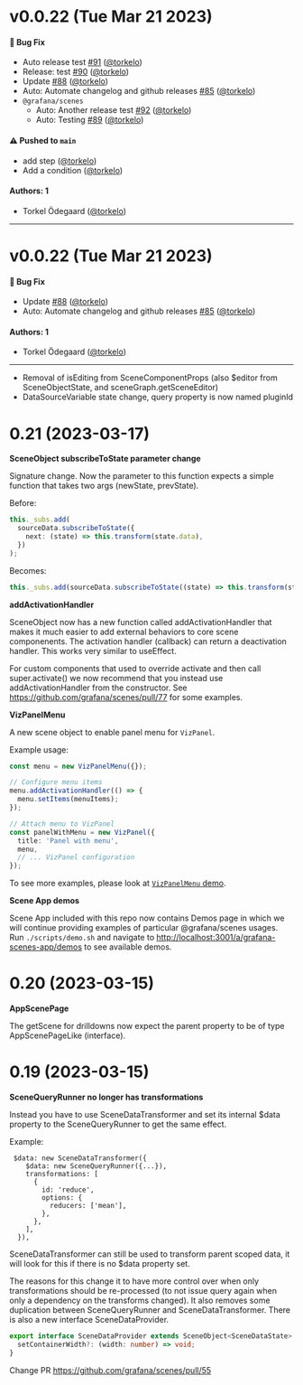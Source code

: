 # v0.0.22 (Tue Mar 21 2023)

#### 🐛 Bug Fix

- Auto release test [#91](https://github.com/grafana/scenes/pull/91) ([@torkelo](https://github.com/torkelo))
- Release: test [#90](https://github.com/grafana/scenes/pull/90) ([@torkelo](https://github.com/torkelo))
- Update [#88](https://github.com/grafana/scenes/pull/88) ([@torkelo](https://github.com/torkelo))
- Auto: Automate changelog and github releases [#85](https://github.com/grafana/scenes/pull/85) ([@torkelo](https://github.com/torkelo))
- `@grafana/scenes`
  - Auto: Another release test [#92](https://github.com/grafana/scenes/pull/92) ([@torkelo](https://github.com/torkelo))
  - Auto: Testing [#89](https://github.com/grafana/scenes/pull/89) ([@torkelo](https://github.com/torkelo))

#### ⚠️ Pushed to `main`

- add step ([@torkelo](https://github.com/torkelo))
- Add a condition ([@torkelo](https://github.com/torkelo))

#### Authors: 1

- Torkel Ödegaard ([@torkelo](https://github.com/torkelo))

---

# v0.0.22 (Tue Mar 21 2023)

#### 🐛 Bug Fix

- Update [#88](https://github.com/grafana/scenes/pull/88) ([@torkelo](https://github.com/torkelo))
- Auto: Automate changelog and github releases [#85](https://github.com/grafana/scenes/pull/85) ([@torkelo](https://github.com/torkelo))

#### Authors: 1

- Torkel Ödegaard ([@torkelo](https://github.com/torkelo))

---


* Removal of isEditing from SceneComponentProps (also $editor from SceneObjectState, and sceneGraph.getSceneEditor)
* DataSourceVariable state change, query property is now named pluginId

# 0.21 (2023-03-17)

**SceneObject subscribeToState parameter change**

Signature change. Now the parameter to this function expects a simple function that takes two args (newState, prevState).

Before:

```ts
this._subs.add(
  sourceData.subscribeToState({
    next: (state) => this.transform(state.data),
  })
);
```

Becomes:

```ts
this._subs.add(sourceData.subscribeToState((state) => this.transform(state.data)));
```

**addActivationHandler**

SceneObject now has a new function called addActivationHandler that makes it much easier to add external behaviors to core scene componenents. The
activation handler (callback) can return a deactivation handler. This works very similar to useEffect.

For custom components that used to override activate and then call super.activate() we now recommend that you instead use addActivationHandler from
the constructor. See https://github.com/grafana/scenes/pull/77 for some examples.

**VizPanelMenu**

A new scene object to enable panel menu for `VizPanel`.

Example usage:

```ts
const menu = new VizPanelMenu({});

// Configure menu items
menu.addActivationHandler(() => {
  menu.setItems(menuItems);
});

// Attach menu to VizPanel
const panelWithMenu = new VizPanel({
  title: 'Panel with menu',
  menu,
  // ... VizPanel configuration
});
```

To see more examples, please look at [`VizPanelMenu` demo](./packages/scenes-app/src/pages/Demos/scenes/panelMenu.ts).

**Scene App demos**

Scene App included with this repo now contains Demos page in which we will continue providing examples of particular @grafana/scenes usages. Run `./scripts/demo.sh` and navigate to [http://localhost:3001/a/grafana-scenes-app/demos](http://localhost:3001/a/grafana-scenes-app/demos) to see available demos.

# 0.20 (2023-03-15)

**AppScenePage**

The getScene for drilldowns now expect the parent property to be of type AppScenePageLike (interface).

# 0.19 (2023-03-15)

**SceneQueryRunner no longer has transformations**

Instead you have to use SceneDataTransformer and set its internal $data property to the SceneQueryRunner to get the same effect.

Example:

```tsx
 $data: new SceneDataTransformer({
    $data: new SceneQueryRunner({...}),
    transformations: [
      {
        id: 'reduce',
        options: {
          reducers: ['mean'],
        },
      },
    ],
  }),
```

SceneDataTransformer can still be used to transform parent scoped data, it will look for this if there is no $data property set.

The reasons for this change it to have more control over when only transformations should be re-processed (to not issue query again when only a dependency on the transforms changed).
It also removes some duplication between SceneQueryRunner and SceneDataTransformer. There is also a new interface SceneDataProvider.

```ts
export interface SceneDataProvider extends SceneObject<SceneDataState> {
  setContainerWidth?: (width: number) => void;
}
```

Change PR
https://github.com/grafana/scenes/pull/55
